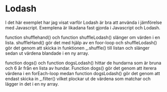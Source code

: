 # Lodash 

I det här exemplet har jag visat varför Lodash är bra att använda i jämförelse med Javascript.
Exemplena är likadana fast gjorda i Javascript och Lodash. 

function shufflehand() och function shuffleLodash() slänger om värden i en lista. shuffleHand() gör det med 
hjälp av en foor-loop och shuffleLodash() gör det genom att skicka in funktionen _.shuffle() till listan och slänger sedan ut 
värdena blandade i en ny array. 

function dogs() och function dogsLodash() hittar de hundarna som är bruna och 6 år från en lista av hundar. Function dogs() gör det 
genom att iterera värdena i en forEach-loop medan function dogsLodash() gör det genom att endast skicka in _.filter() vilket plockar ut de värdena som matchar och lägger in det i en ny array. 
